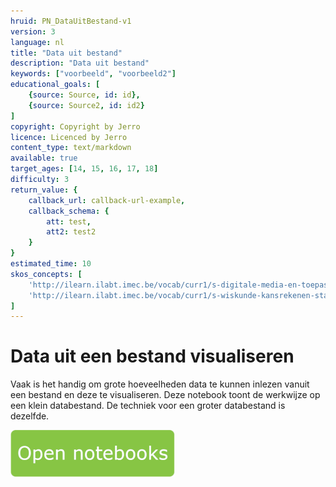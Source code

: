 ```yaml
---
hruid: PN_DataUitBestand-v1
version: 3
language: nl
title: "Data uit bestand"
description: "Data uit bestand"
keywords: ["voorbeeld", "voorbeeld2"]
educational_goals: [
    {source: Source, id: id}, 
    {source: Source2, id: id2}
]
copyright: Copyright by Jerro
licence: Licenced by Jerro
content_type: text/markdown
available: true
target_ages: [14, 15, 16, 17, 18]
difficulty: 3
return_value: {
    callback_url: callback-url-example,
    callback_schema: {
        att: test,
        att2: test2
    }
}
estimated_time: 10
skos_concepts: [
    'http://ilearn.ilabt.imec.be/vocab/curr1/s-digitale-media-en-toepassingen', 
    'http://ilearn.ilabt.imec.be/vocab/curr1/s-wiskunde-kansrekenen-statistiek'
]
---
```

# Data uit een bestand visualiseren
Vaak is het handig om grote hoeveelheden data te kunnen inlezen vanuit een bestand en deze te visualiseren. Deze notebook toont de werkwijze op een klein databestand. De techniek voor een groter databestand is dezelfde.

[![](embed/Knop.png "Knop")](https://kiks.ilabt.imec.be/jupyterhub/?id=0202 "Notebooks Data uit Bestand")

